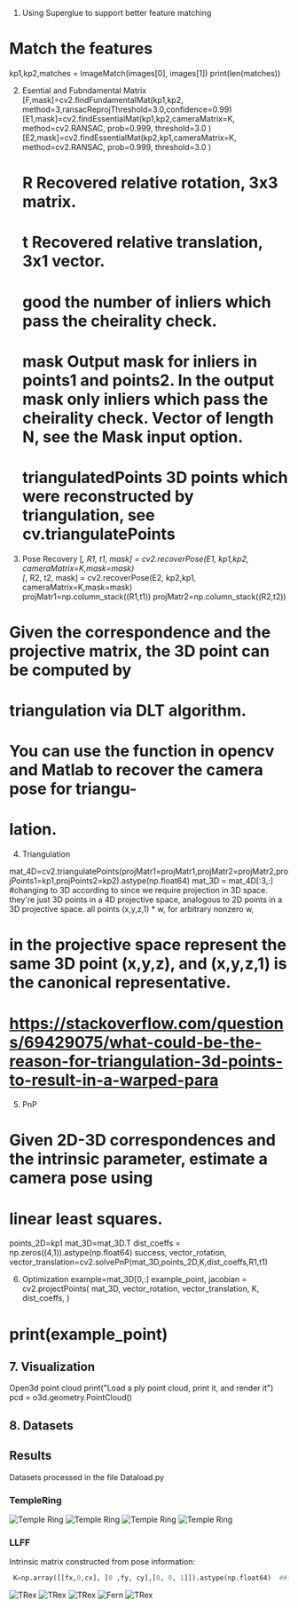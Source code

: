 


1. Using Superglue to support better feature matching
# Match the features
kp1,kp2,matches = ImageMatch(images[0], images[1])
print(len(matches))

2. Esential and Fubndamental Matrix
[F,mask]=cv2.findFundamentalMat(kp1,kp2, method=3,ransacReprojThreshold=3.0,confidence=0.99)
[E1,mask]=cv2.findEssentialMat(kp1,kp2,cameraMatrix=K, method=cv2.RANSAC, prob=0.999, threshold=3.0 )
[E2,mask]=cv2.findEssentialMat(kp2,kp1,cameraMatrix=K, method=cv2.RANSAC, prob=0.999, threshold=3.0 )
    # R Recovered relative rotation, 3x3 matrix.
    # t Recovered relative translation, 3x1 vector.
    # good the number of inliers which pass the cheirality check.
    # mask Output mask for inliers in points1 and points2. In the output mask only inliers which pass the cheirality check. Vector of length N, see the Mask input option.
    # triangulatedPoints 3D points which were reconstructed by triangulation, see cv.triangulatePoints

3. Pose Recovery
[_, R1, t1, mask] = cv2.recoverPose(E1, kp1,kp2, cameraMatrix=K,mask=mask)    
[_, R2, t2, mask] = cv2.recoverPose(E2, kp2,kp1, cameraMatrix=K,mask=mask)  
projMatr1=np.column_stack((R1,t1))
projMatr2=np.column_stack((R2,t2))

# Given the correspondence and the projective matrix, the 3D point can be computed by
# triangulation via DLT algorithm.
# You can use the function in opencv and Matlab to recover the camera pose for triangu-
# lation.
	
4. Triangulation


mat_4D=cv2.triangulatePoints(projMatr1=projMatr1,projMatr2=projMatr2,projPoints1=kp1,projPoints2=kp2).astype(np.float64)
mat_3D = mat_4D[:3,:]
#changing to 3D according to since we require projection in 3D space.  they're just 3D points in a 4D projective space, analogous to 2D points in a 3D projective space. all points (x,y,z,1) * w, for arbitrary nonzero w, 
# in the projective space represent the same 3D point (x,y,z), and (x,y,z,1) is the canonical representative.
# https://stackoverflow.com/questions/69429075/what-could-be-the-reason-for-triangulation-3d-points-to-result-in-a-warped-para

5. PnP 
# Given 2D-3D correspondences and the intrinsic parameter, estimate a camera pose using
# linear least squares. 

points_2D=kp1
mat_3D=mat_3D.T
dist_coeffs = np.zeros((4,1)).astype(np.float64)
success, vector_rotation, vector_translation=cv2.solvePnP(mat_3D,points_2D,K,dist_coeffs,R1,t1)

6. Optimization
example=mat_3D[0,:]
example_point, jacobian = cv2.projectPoints(
    mat_3D,
    vector_rotation,
    vector_translation,
    K,
    dist_coeffs,
)
# print(example_point)


## 7. Visualization
Open3d point cloud
print("Load a ply point cloud, print it, and render it")
pcd = o3d.geometry.PointCloud()


## 8. Datasets


## Results
Datasets processed in the file Dataload.py
 ### TempleRing
![Temple Ring](results/templeRing1.png)
![Temple Ring](results/templeRing2.png)
![Temple Ring](results/templeRing3.png)
![Temple Ring](results/templeRing4.png)
 
 ### LLFF
 Intrinsic matrix constructed from pose information:

 ```python
  K=np.array([[fx,0,cx], [0 ,fy, cy],[0, 0, 1]]).astype(np.float64)  ##intrinsic matrix
```

![TRex](results/trex1.png)
![TRex](results/trex1.png)
![TRex](results/trex1.png)
![Fern](results/fern1.png)
![TRex](results/fen2.png)
